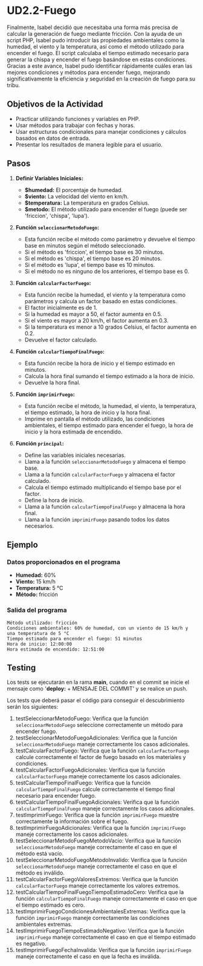 # UD2.2-Fuego

Finalmente, Isabel decidió que necesitaba una forma más precisa de calcular la generación de fuego mediante fricción. Con la ayuda de un script PHP, Isabel pudo introducir las propiedades ambientales como la humedad, el viento y la temperatura, así como el método utilizado para encender el fuego. El script calculaba el tiempo estimado necesario para generar la chispa y encender el fuego basándose en estas condiciones. Gracias a este avance, Isabel pudo identificar rápidamente cuáles eran las mejores condiciones y métodos para encender fuego, mejorando significativamente la eficiencia y seguridad en la creación de fuego para su tribu.

## Objetivos de la Actividad

- Practicar utilizando funciones y variables en PHP.
- Usar métodos para trabajar con fechas y horas.
- Usar estructuras condicionales para manejar condiciones y cálculos basados en datos de entrada.
- Presentar los resultados de manera legible para el usuario.

## Pasos

1. **Definir Variables Iniciales:**

   - **$humedad:** El porcentaje de humedad.
   - **$viento:** La velocidad del viento en km/h.
   - **$temperatura:** La temperatura en grados Celsius.
   - **$metodo:** El método utilizado para encender el fuego (puede ser 'friccion', 'chispa', 'lupa').

2. **Función `seleccionarMetodoFuego`:**

   - Esta función recibe el método como parámetro y devuelve el tiempo base en minutos según el método seleccionado.
   - Si el método es 'friccion', el tiempo base es 30 minutos.
   - Si el método es 'chispa', el tiempo base es 20 minutos.
   - Si el método es 'lupa', el tiempo base es 10 minutos.
   - Si el método no es ninguno de los anteriores, el tiempo base es 0.

3. **Función `calcularFactorFuego`:**

   - Esta función recibe la humedad, el viento y la temperatura como parámetros y calcula un factor basado en estas condiciones.
   - El factor inicialmente es de 1.
   - Si la humedad es mayor a 50, el factor aumenta en 0.5.
   - Si el viento es mayor a 20 km/h, el factor aumenta en 0.3.
   - Si la temperatura es menor a 10 grados Celsius, el factor aumenta en 0.2.
   - Devuelve el factor calculado.

4. **Función `calcularTiempoFinalFuego`:**

   - Esta función recibe la hora de inicio y el tiempo estimado en minutos.
   - Calcula la hora final sumando el tiempo estimado a la hora de inicio.
   - Devuelve la hora final.

5. **Función `imprimirFuego`:**

   - Esta función recibe el método, la humedad, el viento, la temperatura, el tiempo estimado, la hora de inicio y la hora final.
   - Imprime en pantalla el método utilizado, las condiciones ambientales, el tiempo estimado para encender el fuego, la hora de inicio y la hora estimada de encendido.

6. **Función `principal`:**

   - Define las variables iniciales necesarias.
   - Llama a la función `seleccionarMetodoFuego` y almacena el tiempo base.
   - Llama a la función `calcularFactorFuego` y almacena el factor calculado.
   - Calcula el tiempo estimado multiplicando el tiempo base por el factor.
   - Define la hora de inicio.
   - Llama a la función `calcularTiempoFinalFuego` y almacena la hora final.
   - Llama a la función `imprimirFuego` pasando todos los datos necesarios.

## Ejemplo

### Datos proporcionados en el programa

- **Humedad:** 60%
- **Viento:** 15 km/h
- **Temperatura:** 5 °C
- **Método:** fricción

### Salida del programa

```text
Método utilizado: fricción  
Condiciones ambientales: 60% de humedad, con un viento de 15 km/h y una temperatura de 5 °C  
Tiempo estimado para encender el fuego: 51 minutos  
Hora de inicio: 12:00:00  
Hora estimada de encendido: 12:51:00
```

## Testing

Los tests se ejecutarán en la rama **main**, cuando en el commit se inicie el mensaje como '**deploy:** + MENSAJE DEL COMMIT' y se realice un push.

Los tests que deberá pasar el código para conseguir el descubrimiento serán los siguientes:

1. testSeleccionarMetodoFuego: Verifica que la función `seleccionarMetodoFuego` seleccione correctamente un método para encender fuego.
2. testSeleccionarMetodoFuegoAdicionales: Verifica que la función `seleccionarMetodoFuego` maneje correctamente los casos adicionales.
3. testCalcularFactorFuego: Verifica que la función `calcularFactorFuego` calcule correctamente el factor de fuego basado en los materiales y condiciones.
4. testCalcularFactorFuegoAdicionales: Verifica que la función `calcularFactorFuego` maneje correctamente los casos adicionales.
5. testCalcularTiempoFinalFuego: Verifica que la función `calcularTiempoFinalFuego` calcule correctamente el tiempo final necesario para encender fuego.
6. testCalcularTiempoFinalFuegoAdicionales: Verifica que la función `calcularTiempoFinalFuego` maneje correctamente los casos adicionales.
7. testImprimirFuego: Verifica que la función `imprimirFuego` muestre correctamente la información sobre el fuego.
8. testImprimirFuegoAdicionales: Verifica que la función `imprimirFuego` maneje correctamente los casos adicionales.
9. testSeleccionarMetodoFuegoMetodoVacio: Verifica que la función `seleccionarMetodoFuego` maneje correctamente el caso en que el método está vacío.
10. testSeleccionarMetodoFuegoMetodoInvalido: Verifica que la función `seleccionarMetodoFuego` maneje correctamente el caso en que el método es inválido.
11. testCalcularFactorFuegoValoresExtremos: Verifica que la función `calcularFactorFuego` maneje correctamente los valores extremos.
12. testCalcularTiempoFinalFuegoTiempoEstimadoCero: Verifica que la función `calcularTiempoFinalFuego` maneje correctamente el caso en que el tiempo estimado es cero.
13. testImprimirFuegoCondicionesAmbientalesExtremas: Verifica que la función `imprimirFuego` maneje correctamente las condiciones ambientales extremas.
14. testImprimirFuegoTiempoEstimadoNegativo: Verifica que la función `imprimirFuego` maneje correctamente el caso en que el tiempo estimado es negativo.
15. testImprimirFuegoFechaInvalida: Verifica que la función `imprimirFuego` maneje correctamente el caso en que la fecha es inválida.
